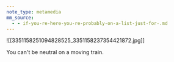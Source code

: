 ```yaml
---
note_type: metamedia
mm_source:
  - - if-you-re-here-you-re-probably-on-a-list-just-for-.md
---
```


![[3351158251094828525_3351158237354421872.jpg]]

You can't be neutral on a moving
train.

